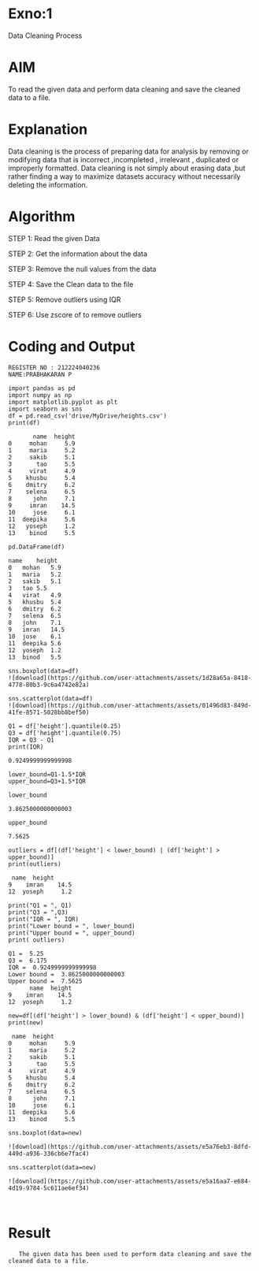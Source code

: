 # Exno:1
Data Cleaning Process

# AIM
To read the given data and perform data cleaning and save the cleaned data to a file.

# Explanation
Data cleaning is the process of preparing data for analysis by removing or modifying data that is incorrect ,incompleted , irrelevant , duplicated or improperly formatted. Data cleaning is not simply about erasing data ,but rather finding a way to maximize datasets accuracy without necessarily deleting the information.

# Algorithm
STEP 1: Read the given Data

STEP 2: Get the information about the data

STEP 3: Remove the null values from the data

STEP 4: Save the Clean data to the file

STEP 5: Remove outliers using IQR

STEP 6: Use zscore of to remove outliers

# Coding and Output
```
REGISTER NO : 212224040236
NAME:PRABHAKARAN P
```
```
import pandas as pd
import numpy as np
import matplotlib.pyplot as plt
import seaborn as sns
df = pd.read_csv('drive/MyDrive/heights.csv')
print(df)

       name  height
0     mohan     5.9
1     maria     5.2
2     sakib     5.1
3       tao     5.5
4     virat     4.9
5    khusbu     5.4
6    dmitry     6.2
7    selena     6.5
8      john     7.1
9     imran    14.5
10     jose     6.1
11  deepika     5.6
12   yoseph     1.2
13    binod     5.5

pd.DataFrame(df)

name	height
0	mohan	5.9
1	maria	5.2
2	sakib	5.1
3	tao	5.5
4	virat	4.9
5	khusbu	5.4
6	dmitry	6.2
7	selena	6.5
8	john	7.1
9	imran	14.5
10	jose	6.1
11	deepika	5.6
12	yoseph	1.2
13	binod	5.5

sns.boxplot(data=df)
![download](https://github.com/user-attachments/assets/1d28a65a-8418-4778-80b3-9c6a4742e82a)

sns.scatterplot(data=df)
![download](https://github.com/user-attachments/assets/01496d83-849d-41fe-8571-5028bb8bef50)

Q1 = df['height'].quantile(0.25)
Q3 = df['height'].quantile(0.75)
IQR = Q3 - Q1
print(IQR)

0.9249999999999998

lower_bound=Q1-1.5*IQR
upper_bound=Q3+1.5*IQR

lower_bound

3.8625000000000003

upper_bound

7.5625

outliers = df[(df['height'] < lower_bound) | (df['height'] > upper_bound)]
print(outliers)

 name  height
9    imran    14.5
12  yoseph     1.2

print("Q1 = ", Q1)
print("Q3 = ",Q3)
print("IQR = ", IQR)
print("Lower bound = ", lower_bound)
print("Upper bound = ", upper_bound)
print( outliers)

Q1 =  5.25
Q3 =  6.175
IQR =  0.9249999999999998
Lower bound =  3.8625000000000003
Upper bound =  7.5625
      name  height
9    imran    14.5
12  yoseph     1.2

new=df[(df['height'] > lower_bound) & (df['height'] < upper_bound)]
print(new)

 name  height
0     mohan     5.9
1     maria     5.2
2     sakib     5.1
3       tao     5.5
4     virat     4.9
5    khusbu     5.4
6    dmitry     6.2
7    selena     6.5
8      john     7.1
10     jose     6.1
11  deepika     5.6
13    binod     5.5

sns.boxplot(data=new)

![download](https://github.com/user-attachments/assets/e5a76eb3-8dfd-449d-a936-336cb6e7fac4)

sns.scatterplot(data=new)

![download](https://github.com/user-attachments/assets/e5a16aa7-e684-4d19-9784-5c611ae6ef34)



```

# Result
       The given data has been used to perform data cleaning and save the cleaned data to a file.   
